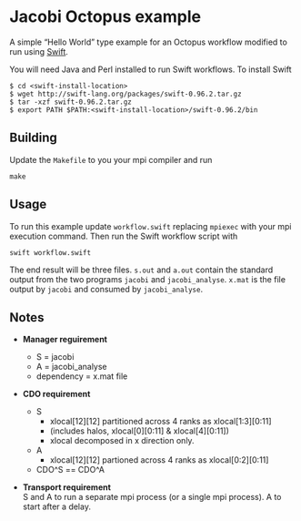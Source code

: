 # Jacobi Octopus example

A simple “Hello World” type example for an Octopus workflow modified to run
using [Swift](http://swift-lang.org/docs/index.php).

You will need Java and Perl installed to run Swift workflows. To install Swift

```
$ cd <swift-install-location>
$ wget http://swift-lang.org/packages/swift-0.96.2.tar.gz
$ tar -xzf swift-0.96.2.tar.gz
$ export PATH $PATH:<swift-install-location>/swift-0.96.2/bin
```

## Building

Update the `Makefile` to you your mpi compiler and run

```
make
```

## Usage

To run this example update `workflow.swift` replacing `mpiexec` with your mpi
execution command. Then run the Swift workflow script with

```
swift workflow.swift
```

The end result will be three files. `s.out` and `a.out` contain the standard
output from the two programs `jacobi` and `jacobi_analyse`. `x.mat` is the
file output by `jacobi` and consumed by `jacobi_analyse`.

## Notes

- **Manager reguirement**  
  - S = jacobi  
  - A = jacobi_analyse  
  - dependency = x.mat file

- **CDO requirement**  
  - S
    - xlocal[12][12] partitioned across 4 ranks as xlocal[1:3][0:11]  
    - (includes halos, xlocal[0][0:11] & xlocal[4][0:11])  
    - xlocal decomposed in x direction only.  
  - A
    - xlocal[12][12] partioned across 4 ranks as xlocal[0:2][0:11]  
  - CDO^S == CDO^A  

- **Transport requirement**  
  S and A to run a separate mpi process (or a single mpi process). A to start after a delay.
